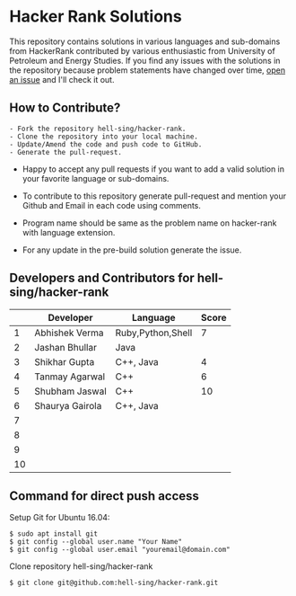 # Hacker Rank Solutions
 This repository contains solutions in various languages and sub-domains from HackerRank contributed by various enthusiastic from University of Petroleum and Energy Studies. If you find any issues with the solutions in the repository because problem statements have changed over time, [open an issue](https://github.com/hell-sing/hacker-rank/issues) and I'll check it out.  

## How to Contribute?
```
- Fork the repository hell-sing/hacker-rank.
- Clone the repository into your local machine.
- Update/Amend the code and push code to GitHub.
- Generate the pull-request.
```

* Happy to accept any pull requests if you want to add a valid solution in your favorite language or sub-domains.

* To contribute to this repository generate pull-request and mention your Github and Email in each code using comments.

* Program name should be same as the problem name on hacker-rank with language extension.

* For any update in the pre-build solution generate the issue.

## Developers and Contributors for hell-sing/hacker-rank

|   |   Developer    |     Language    |  Score     |
|---|----------------|-----------------|------------|
| 1 |Abhishek Verma  |Ruby,Python,Shell|     7      |
| 2 |Jashan Bhullar  |     Java        |            |
| 3 |Shikhar Gupta   |  C++, Java      |     4      |
| 4 |Tanmay Agarwal  |  C++            |     6      |
| 5 |Shubham Jaswal  |  C++            |     10     |
| 6 |Shaurya Gairola |  C++, Java      |            |
| 7 |                |                 |            |
| 8 |                |                 |            |
| 9 |                |                 |            |
| 10|                |                 |            |  

## Command for direct push access

Setup Git for Ubuntu 16.04:
```
$ sudo apt install git
$ git config --global user.name "Your Name"
$ git config --global user.email "youremail@domain.com"
```

Clone repository hell-sing/hacker-rank
```
$ git clone git@github.com:hell-sing/hacker-rank.git
```
